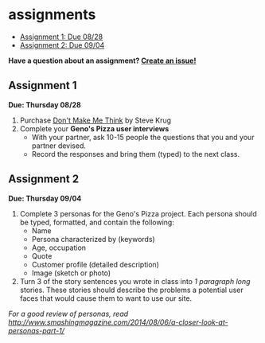 assignments
===========

- [Assignment 1: Due 08/28](#assignment-1)
- [Assignment 2: Due 09/04](#assignment-2)

**Have a question about an assignment? [Create an issue!](https://github.com/advanced-web-design/assignments/issues)**

## Assignment 1

**Due: Thursday 08/28** 

1. Purchase [Don't Make Me Think](http://www.amazon.com/gp/product/0321965515/) by Steve Krug
2. Complete your **Geno's Pizza user interviews**
	- With your partner, ask 10-15 people the questions that you and your partner devised.
	- Record the responses and bring them (typed) to the next class.

## Assignment 2

**Due: Thursday 09/04**

1. Complete 3 personas for the Geno's Pizza project. Each persona should be typed, formatted, and contain the following:
	- Name
	- Persona characterized by (keywords)
	- Age, occupation
	- Quote
	- Customer profile (detailed description)
	- Image (sketch or photo)
2. Turn 3 of the story sentences you wrote in class into *1 paragraph long* stories. These stories should describe the problems a potential user faces that would cause them to want to use our site.

*For a good review of personas, read http://www.smashingmagazine.com/2014/08/06/a-closer-look-at-personas-part-1/*

 
